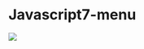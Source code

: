 # Javascript7-menu
![](https://www.freecodecamp.org/news/content/images/size/w1000/2021/03/menu.png)
